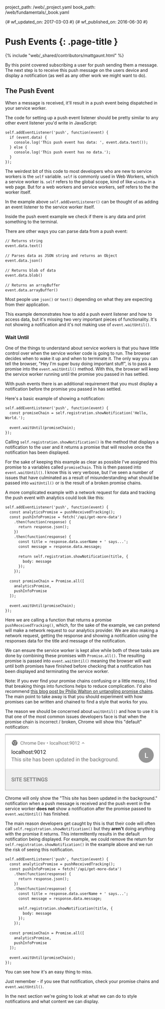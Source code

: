 project_path: /web/_project.yaml
book_path: /web/fundamentals/_book.yaml

{# wf_updated_on: 2017-03-03 #}
{# wf_published_on: 2016-06-30 #}

# Push Events {: .page-title }

{% include "web/_shared/contributors/mattgaunt.html" %}



By this point covered subscribing a user for push sending them a message. The next step is to
receive this push message on the users device and display a notification (as well as any other
work we might want to do).

## The Push Event

When a message is received, it'll result in a push event being dispatched in your service worker.

The code for setting up a push event listener should be pretty similar to any other event
listener you'd write in JavaScript:

    self.addEventListener('push', function(event) {
      if (event.data) {
        console.log('This push event has data: ', event.data.text());
      } else {
        console.log('This push event has no data.');
      }
    });

The weirdest bit of this code to most developers who are new to service workers is the `self`
variable. `self` is commonly used in Web Workers, which a service worker is. `self` refers to
the global scope, kind of like `window` in a web page. But for a web workers and service workers,
self refers to the the worker itself.

In the example above `self.addEventListener()` can be thought of as adding an event listener to
the service worker itself.

Inside the push event example we check if there is any data and print something to the terminal.

There are other ways you can parse data from a push event:

    // Returns string
    event.data.text()

    // Parses data as JSON string and returns an Object
    event.data.json()

    // Returns blob of data
    event.data.blob()

    // Returns an arrayBuffer
    event.data.arrayBuffer()

Most people use `json()` or `text()` depending on what they are expecting from their application.

This example demonstrates how to add a push event listener and how to access data, but it's
missing two very important pieces of functionality. It's not showing a notification and it's
not making use of `event.waitUntil()`.

### Wait Until

One of the things to understand about service workers is that you have little control over when
the service worker code is going to run. The browser decides when to wake it up and when to
terminate it. The only way you can tell the browser, "Hey I'm super busy doing important
stuff", is to pass a promise into the `event.waitUntil()` method. With this, the browser will
keep the service worker running until the promise you passed in has settled.

With push events there is an additional requirement that you must display a notification before
the promise you passed in has settled.

Here's a basic example of showing a notification:

    self.addEventListener('push', function(event) {
      const promiseChain = self.registration.showNotification('Hello, World.');

      event.waitUntil(promiseChain);
    });

Calling `self.registration.showNotification()` is the method that displays a notification to
the user and it returns a promise that will resolve once the notification has been displayed.

For the sake of keeping this example as clear as possible I've assigned this promise to a
variables called `promiseChain`. This is then passed into `event.waitUntil()`. I know this is
very verbose, but I've seen a number of issues that have culminated as a result of
misunderstanding what should be passed into `waitUntil()` or is the result of a broken promise
chains.

A more complicated example with a network request for data and tracking the push event with
analytics could look like this:

    self.addEventListener('push', function(event) {
      const analyticsPromise = pushReceivedTracking();
      const pushInfoPromise = fetch('/api/get-more-data')
        .then(function(response) {
          return response.json();
        })
        .then(function(response) {
          const title = response.data.userName + ' says...';
          const message = response.data.message;

          return self.registration.showNotification(title, {
            body: message
          });
        });

      const promiseChain = Promise.all([
        analyticsPromise,
        pushInfoPromise
      ]);

      event.waitUntil(promiseChain);
    });

Here we are calling a function that returns a promise `pushReceivedTracking()`,
which, for the sake of the example, we can pretend will make a network request
to our analytics provider. We are also making a network request, getting the
response and showing a notification using the responses data for the title and
message of the notification.

We can ensure the service worker is kept alive while both of these tasks are done by combining
these promises with `Promise.all()`. The resulting promise is passed into `event.waitUntil()`
meaning the browser will wait until both promises have finished before checking that a notification
has been displayed and terminating the service worker.

Note: If you ever find your promise chains confusing or a little messy,
I find that breaking things into functions helps to reduce complication.
I'd also recommend
[this blog post by Philip Walton on untangling promise
chains](https://philipwalton.com/articles/untangling-deeply-nested-promise-chains/).
The main point to take away is that you should experiment with how promises can be written
and chained to find a style that works for you.

The reason we should be concerned about `waitUntil()` and how to use it is that one of the most
common issues developers face is that when the promise chain is incorrect / broken, Chrome will
show this "default" notification:

![An Image of the default notification in Chrome](./images/default-notification-mobile.png)

Chrome will only show the "This site has been updated in the background." notification when a
push message is received and the push event in the service worker **does not** show a
notification after the promise passed to `event.waitUntil()` has finished.

The main reason developers get caught by this is that their code will
often call `self.registration.showNotification()` but they **aren't** doing
anything with the promise it returns. This intermittently results in the default notification
being displayed. For example, we could remove the return for
`self.registration.showNotification()` in the example above and we run the risk of seeing this
notification.

    self.addEventListener('push', function(event) {
      const analyticsPromise = pushReceivedTracking();
      const pushInfoPromise = fetch('/api/get-more-data')
        .then(function(response) {
          return response.json();
        })
        .then(function(response) {
          const title = response.data.userName + ' says...';
          const message = response.data.message;

          self.registration.showNotification(title, {
            body: message
          });
        });

      const promiseChain = Promise.all([
        analyticsPromise,
        pushInfoPromise
      ]);

      event.waitUntil(promiseChain);
    });

You can see how it's an easy thing to miss.

Just remember - if you see that notification, check your promise chains and `event.waitUntil()`.

In the next section we're going to look at what we can do to style notifications and
what content we can display.
